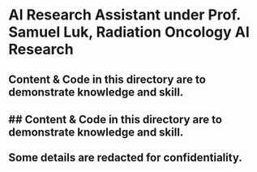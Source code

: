 # AI Research Assistant under Prof. Samuel Luk, Radiation Oncology AI Research
## Content & Code in this directory are to demonstrate knowledge and skill.
## ## Content & Code in this directory are to demonstrate knowledge and skill. <br> <br> Some details are redacted for confidentiality. 
